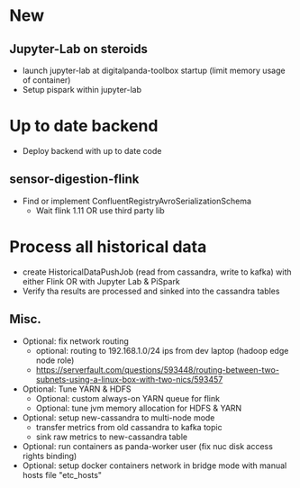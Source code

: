 # New

## Jupyter-Lab on steroids
- launch jupyter-lab at digitalpanda-toolbox startup (limit memory usage of container)
- Setup pispark within jupyter-lab

# Up to date backend
- Deploy backend with up to date code

## sensor-digestion-flink
 - Find or implement ConfluentRegistryAvroSerializationSchema
    - Wait flink 1.11 OR use third party lib

# Process all historical data
- create HistoricalDataPushJob (read from cassandra, write to kafka) with either Flink OR with Jupyter Lab & PiSpark
- Verify tha results are processed and sinked into the cassandra tables


## Misc.
- Optional: fix network routing
    - optional: routing to 192.168.1.0/24 ips from dev laptop (hadoop edge node role)
    - https://serverfault.com/questions/593448/routing-between-two-subnets-using-a-linux-box-with-two-nics/593457
- Optional: Tune YARN & HDFS
    - Optional: custom always-on YARN queue for flink
    - Optional: tune jvm memory allocation for HDFS & YARN
- Optional: setup new-cassandra to multi-node mode
    - transfer metrics from old cassandra to kafka topic
    - sink raw metrics to new-cassandra table
- Optional: run containers as panda-worker user (fix nuc disk access rights binding)
- Optional: setup docker containers network in bridge mode with manual hosts file "etc_hosts"


